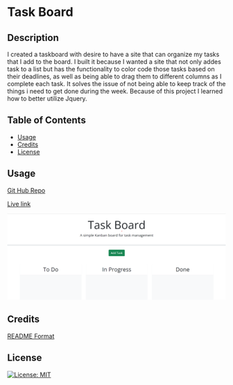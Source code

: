 # Task Board

## Description

I created a taskboard with desire to have a site that can organize my tasks that I add to the board. I built it because I wanted a site that not only addes task to a list but has the functionality to color code those tasks based on their deadlines, as well as being able to drag them to different columns as I complete each task. It solves the issue of not being able to keep track of the things i need to get done during the week. Because of this project I learned how to better utilize Jquery.

## Table of Contents

- [Usage](#usage)
- [Credits](#credits)
- [License](#license)

## Usage

<a href="https://github.com/Kadeemking/Module-5-Challenge.git">Git Hub Repo</a>

<a href="https://kadeemking.github.io/Module-5-Challenge/">Live link</a>

![alt text](assets/photos/screenshot5.png)

## Credits

<a href="https://coding-boot-camp.github.io/full-stack/github/professional-readme-guide">README Format</a> 

## License

[![License: MIT](https://img.shields.io/badge/License-MIT-yellow.svg)](https://opensource.org/licenses/MIT)

